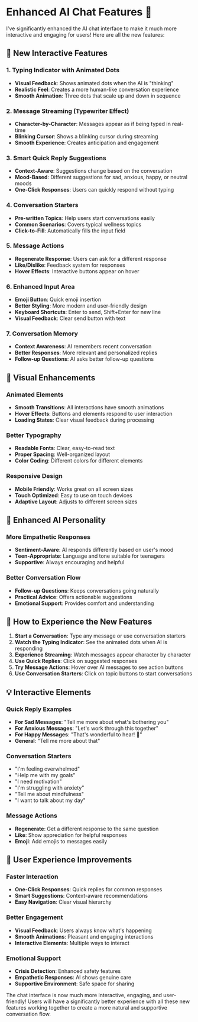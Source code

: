 # Enhanced AI Chat Features 🚀

I've significantly enhanced the AI chat interface to make it much more interactive and engaging for users! Here are all the new features:

## 🎯 **New Interactive Features**

### 1. **Typing Indicator with Animated Dots**
- **Visual Feedback**: Shows animated dots when the AI is "thinking"
- **Realistic Feel**: Creates a more human-like conversation experience
- **Smooth Animation**: Three dots that scale up and down in sequence

### 2. **Message Streaming (Typewriter Effect)**
- **Character-by-Character**: Messages appear as if being typed in real-time
- **Blinking Cursor**: Shows a blinking cursor during streaming
- **Smooth Experience**: Creates anticipation and engagement

### 3. **Smart Quick Reply Suggestions**
- **Context-Aware**: Suggestions change based on the conversation
- **Mood-Based**: Different suggestions for sad, anxious, happy, or neutral moods
- **One-Click Responses**: Users can quickly respond without typing

### 4. **Conversation Starters**
- **Pre-written Topics**: Help users start conversations easily
- **Common Scenarios**: Covers typical wellness topics
- **Click-to-Fill**: Automatically fills the input field

### 5. **Message Actions**
- **Regenerate Response**: Users can ask for a different response
- **Like/Dislike**: Feedback system for responses
- **Hover Effects**: Interactive buttons appear on hover

### 6. **Enhanced Input Area**
- **Emoji Button**: Quick emoji insertion
- **Better Styling**: More modern and user-friendly design
- **Keyboard Shortcuts**: Enter to send, Shift+Enter for new line
- **Visual Feedback**: Clear send button with text

### 7. **Conversation Memory**
- **Context Awareness**: AI remembers recent conversation
- **Better Responses**: More relevant and personalized replies
- **Follow-up Questions**: AI asks better follow-up questions

## 🎨 **Visual Enhancements**

### **Animated Elements**
- **Smooth Transitions**: All interactions have smooth animations
- **Hover Effects**: Buttons and elements respond to user interaction
- **Loading States**: Clear visual feedback during processing

### **Better Typography**
- **Readable Fonts**: Clear, easy-to-read text
- **Proper Spacing**: Well-organized layout
- **Color Coding**: Different colors for different elements

### **Responsive Design**
- **Mobile Friendly**: Works great on all screen sizes
- **Touch Optimized**: Easy to use on touch devices
- **Adaptive Layout**: Adjusts to different screen sizes

## 🤖 **Enhanced AI Personality**

### **More Empathetic Responses**
- **Sentiment-Aware**: AI responds differently based on user's mood
- **Teen-Appropriate**: Language and tone suitable for teenagers
- **Supportive**: Always encouraging and helpful

### **Better Conversation Flow**
- **Follow-up Questions**: Keeps conversations going naturally
- **Practical Advice**: Offers actionable suggestions
- **Emotional Support**: Provides comfort and understanding

## 🚀 **How to Experience the New Features**

1. **Start a Conversation**: Type any message or use conversation starters
2. **Watch the Typing Indicator**: See the animated dots when AI is responding
3. **Experience Streaming**: Watch messages appear character by character
4. **Use Quick Replies**: Click on suggested responses
5. **Try Message Actions**: Hover over AI messages to see action buttons
6. **Use Conversation Starters**: Click on topic buttons to start conversations

## 💡 **Interactive Elements**

### **Quick Reply Examples**
- **For Sad Messages**: "Tell me more about what's bothering you"
- **For Anxious Messages**: "Let's work through this together"
- **For Happy Messages**: "That's wonderful to hear! 🌟"
- **General**: "Tell me more about that"

### **Conversation Starters**
- "I'm feeling overwhelmed"
- "Help me with my goals"
- "I need motivation"
- "I'm struggling with anxiety"
- "Tell me about mindfulness"
- "I want to talk about my day"

### **Message Actions**
- **Regenerate**: Get a different response to the same question
- **Like**: Show appreciation for helpful responses
- **Emoji**: Add emojis to messages easily

## 🎯 **User Experience Improvements**

### **Faster Interaction**
- **One-Click Responses**: Quick replies for common responses
- **Smart Suggestions**: Context-aware recommendations
- **Easy Navigation**: Clear visual hierarchy

### **Better Engagement**
- **Visual Feedback**: Users always know what's happening
- **Smooth Animations**: Pleasant and engaging interactions
- **Interactive Elements**: Multiple ways to interact

### **Emotional Support**
- **Crisis Detection**: Enhanced safety features
- **Empathetic Responses**: AI shows genuine care
- **Supportive Environment**: Safe space for sharing

The chat interface is now much more interactive, engaging, and user-friendly! Users will have a significantly better experience with all these new features working together to create a more natural and supportive conversation flow.
